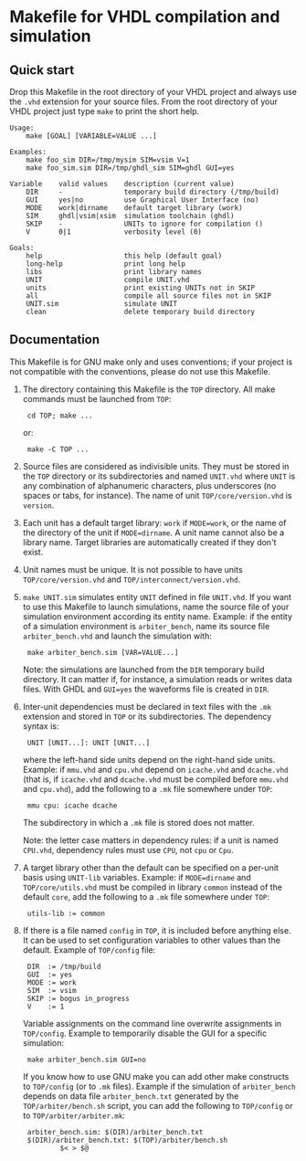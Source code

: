 # Makefile for VHDL compilation and simulation

## Quick start

Drop this Makefile in the root directory of your VHDL project and always use the `.vhd` extension for your source files.
From the root directory of your VHDL project just type `make` to print the short help.

```
Usage:
    make [GOAL] [VARIABLE=VALUE ...]

Examples:
    make foo_sim DIR=/tmp/mysim SIM=vsim V=1
    make foo_sim.sim DIR=/tmp/ghdl_sim SIM=ghdl GUI=yes

Variable    valid values    description (current value)
    DIR     -               temporary build directory (/tmp/build)
    GUI     yes|no          use Graphical User Interface (no)
    MODE    work|dirname    default target library (work)
    SIM     ghdl|vsim|xsim  simulation toolchain (ghdl)
    SKIP    -               UNITs to ignore for compilation ()
    V       0|1             verbosity level (0)

Goals:
    help                    this help (default goal)
    long-help               print long help
    libs                    print library names
    UNIT                    compile UNIT.vhd
    units                   print existing UNITs not in SKIP
    all                     compile all source files not in SKIP
    UNIT.sim                simulate UNIT
    clean                   delete temporary build directory
```

## Documentation

This Makefile is for GNU make only and uses conventions; if your project is not
compatible with the conventions, please do not use this Makefile.

1. The directory containing this Makefile is the `TOP` directory. All make
   commands must be launched from `TOP`:

        cd TOP; make ...

   or:

        make -C TOP ...

2. Source files are considered as indivisible units. They must be stored in the
   `TOP` directory or its subdirectories and named `UNIT.vhd` where `UNIT` is
   any combination of alphanumeric characters, plus underscores (no spaces or tabs,
   for instance). The name of unit `TOP/core/version.vhd` is `version`.

3. Each unit has a default target library: `work` if `MODE=work`, or the name
   of the directory of the unit if `MODE=dirname`. A unit name cannot also be a
   library name. Target libraries are automatically created if they don't
   exist.

4. Unit names must be unique. It is not possible to have units
   `TOP/core/version.vhd` and `TOP/interconnect/version.vhd`.

5. `make UNIT.sim` simulates entity `UNIT` defined in file `UNIT.vhd`. If you
   want to use this Makefile to launch simulations, name the source file of
   your simulation environment according its entity name. Example: if the
   entity of a simulation environment is `arbiter_bench`, name its source file
   `arbiter_bench.vhd` and launch the simulation with:

        make arbiter_bench.sim [VAR=VALUE...]

   Note: the simulations are launched from the `DIR` temporary build directory.
   It can matter if, for instance, a simulation reads or writes data files.
   With GHDL and `GUI=yes` the waveforms file is created in `DIR`.

6. Inter-unit dependencies must be declared in text files with the `.mk`
   extension and stored in `TOP` or its subdirectories. The dependency syntax is:

        UNIT [UNIT...]: UNIT [UNIT...]

   where the left-hand side units depend on the right-hand side units. Example: if
   `mmu.vhd` and `cpu.vhd` depend on `icache.vhd` and `dcache.vhd` (that is, if
   `icache.vhd` and `dcache.vhd` must be compiled before `mmu.vhd` and
   `cpu.vhd`), add the following to a `.mk` file somewhere under `TOP`:

        mmu cpu: icache dcache

   The subdirectory in which a `.mk` file is stored does not matter.

   Note: the letter case matters in dependency rules: if a unit is named
   `CPU.vhd`, dependency rules must use `CPU`, not `cpu` or `Cpu`.

7. A target library other than the default can be specified on a per-unit basis
   using `UNIT-lib` variables. Example: if `MODE=dirname` and
   `TOP/core/utils.vhd` must be compiled in library `common` instead of the
   default `core`, add the following to a `.mk` file somewhere under `TOP`:

        utils-lib := common

8. If there is a file named `config` in `TOP`, it is included before anything else.
   It can be used to set configuration variables to other values than the default.
   Example of `TOP/config` file:

        DIR  := /tmp/build
        GUI  := yes
        MODE := work
        SIM  := vsim
        SKIP := bogus in_progress
        V    := 1

   Variable assignments on the command line overwrite assignments in
   `TOP/config`. Example to temporarily disable the GUI for a specific
   simulation:

        make arbiter_bench.sim GUI=no

   If you know how to use GNU make you can add other make constructs to
   `TOP/config` (or to `.mk` files). Example if the simulation of
   `arbiter_bench` depends on data file `arbiter_bench.txt` generated by the
   `TOP/arbiter/bench.sh` script, you can add the following to `TOP/config` or
   to `TOP/arbiter/arbiter.mk`:

        arbiter_bench.sim: $(DIR)/arbiter_bench.txt
        $(DIR)/arbiter_bench.txt: $(TOP)/arbiter/bench.sh
                $< > $@
